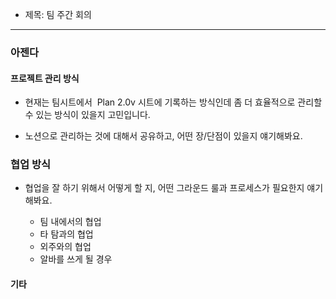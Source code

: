 - 제목: 팀 주간 회의


---


### 아젠다

#### 프로젝트 관리 방식
- 현재는 팀시트에서  Plan 2.0v 시트에 기록하는 방식인데 좀 더 효율적으로 관리할 수 있는 방식이 있을지 고민입니다.

-   노션으로 관리하는 것에 대해서 공유하고, 어떤 장/단점이 있을지 얘기해봐요.


### 협업 방식
-   협업을 잘 하기 위해서 어떻게 할 지, 어떤 그라운드 룰과 프로세스가 필요한지 얘기해봐요.

	-   팀 내에서의 협업
	-   타 탐과의 협업
	-   외주와의 협업
	-   알바를 쓰게 될 경우





#### 기타

